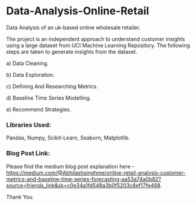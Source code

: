 # Data-Analysis-Online-Retail
Data Analysis of an uk-based online wholesale retailer.

The project is an independent approach to understand customer insights using a large dataset from UCI Machine Learning Repository. The following steps are taken to generate insights from the dataset.

a) Data Cleaning.

b) Data Exploration.

c) Defining And Researching Metrics.

d) Baseline Time Series Modelling.

e) Recommend Strategies.




### Libraries Used: 
Pandas, Numpy, Scikit-Learn, Seaborn, Matplotlib.


### Blog Post Link: 
Please find the medium blog post explanation here - https://medium.com/@Abhilashsinghme/online-retail-analysis-customer-metrics-and-baseline-time-series-forecasting-aa53a74a0b82?source=friends_link&sk=c0e34a1fd548a3b0f5203c8ef17fe468.

Thank You.
